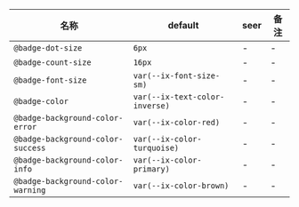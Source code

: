 | 名称 | default | seer | 备注 |
| --- | --- | --- | --- |
| `@badge-dot-size` | `6px` | - | - |
| `@badge-count-size` | `16px` | - | - |
| `@badge-font-size` | `var(--ix-font-size-sm)` | - | - |
| `@badge-color` | `var(--ix-text-color-inverse)` | - | - |
| `@badge-background-color-error` | `var(--ix-color-red)` | - | - |
| `@badge-background-color-success` | `var(--ix-color-turquoise)` | - | - |
| `@badge-background-color-info` | `var(--ix-color-primary)` | - | - |
| `@badge-background-color-warning` | `var(--ix-color-brown)` | - | - |
